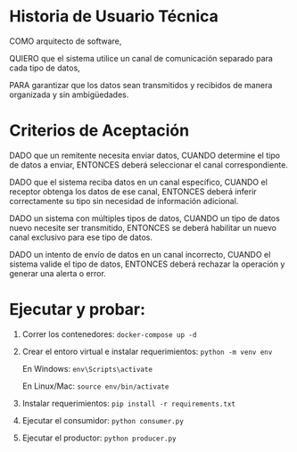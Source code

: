 # Historia de Usuario Técnica

COMO arquitecto de software,

QUIERO que el sistema utilice un canal de comunicación separado para cada tipo de datos,

PARA garantizar que los datos sean transmitidos y recibidos de manera organizada y sin ambigüedades.

# Criterios de Aceptación

DADO que un remitente necesita enviar datos, CUANDO determine el tipo de datos a enviar, ENTONCES deberá seleccionar el canal correspondiente.

DADO que el sistema reciba datos en un canal específico, CUANDO el receptor obtenga los datos de ese canal, ENTONCES deberá inferir correctamente su tipo sin necesidad de información adicional.

DADO un sistema con múltiples tipos de datos, CUANDO un tipo de datos nuevo necesite ser transmitido, ENTONCES se deberá habilitar un nuevo canal exclusivo para ese tipo de datos.

DADO un intento de envío de datos en un canal incorrecto, CUANDO el sistema valide el tipo de datos, ENTONCES deberá rechazar la operación y generar una alerta o error.

# Ejecutar y probar:

1. Correr los contenedores:
`
docker-compose up -d
`
2. Crear el entoro virtual e instalar requerimientos:
`
python -m venv env
`

    En Windows:
`env\Scripts\activate
`
    
    En Linux/Mac:
`
source env/bin/activate
`
3. Instalar requerimientos:
`
pip install -r requirements.txt
`
4. Ejecutar el consumidor:
`
python consumer.py
`
5. Ejecutar el productor:
`
python producer.py
`

